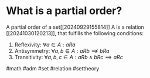 # What is a partial order? 
A partial order of a set[[20240929155814]] A is a relation [[20241030120213]], that fulfills the following conditions: 
1. Reflexivity: $\forall a \in A: aRa$
2. Antisymmetry: $\forall a,b \in A: aRb \not\implies bRa$
3. Transitivity: $\forall a,b,c \in A: aRb \land bRc \implies aRc$

#math #adm #set #relation #settheory